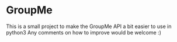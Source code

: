 # GroupMe
This is a small project to make the GroupMe API a bit easier to use in python3
Any comments on how to improve would be welcome :)

